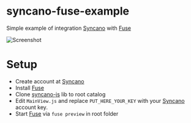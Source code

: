 # syncano-fuse-example

Simple example of integration [Syncano](https://syncano.io/) with [Fuse](https://www.fusetools.com/)

![Screenshot](https://github.com/Syncano/syncano-fuse-example/example.png)

# Setup

* Create account at [Syncano](https://syncano.io/)
* Install [Fuse](https://www.fusetools.com/)
* Clone [syncano-js](https://github.com/Syncano/syncano-js) lib to root catalog
* Edit `MainView.js` and replace `PUT_HERE_YOUR_KEY` with your [Syncano](https://syncano.io/) account key.
* Start [Fuse](https://www.fusetools.com/) via `fuse preview` in root folder
